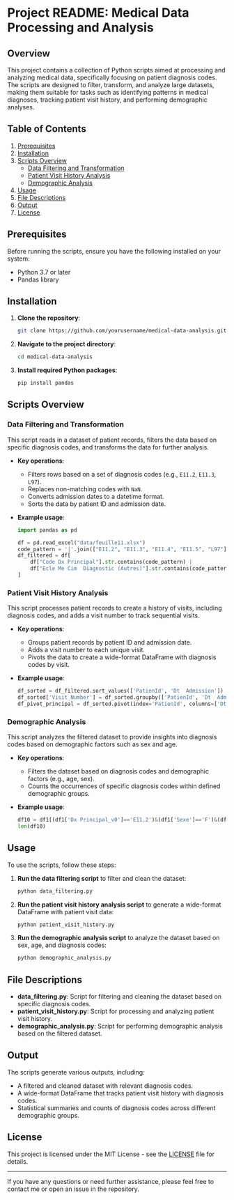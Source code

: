 # Project README: Medical Data Processing and Analysis

## Overview

This project contains a collection of Python scripts aimed at processing and analyzing medical data, specifically focusing on patient diagnosis codes. The scripts are designed to filter, transform, and analyze large datasets, making them suitable for tasks such as identifying patterns in medical diagnoses, tracking patient visit history, and performing demographic analyses.

## Table of Contents

1. [Prerequisites](#prerequisites)
2. [Installation](#installation)
3. [Scripts Overview](#scripts-overview)
   - [Data Filtering and Transformation](#data-filtering-and-transformation)
   - [Patient Visit History Analysis](#patient-visit-history-analysis)
   - [Demographic Analysis](#demographic-analysis)
4. [Usage](#usage)
5. [File Descriptions](#file-descriptions)
6. [Output](#output)
7. [License](#license)

## Prerequisites

Before running the scripts, ensure you have the following installed on your system:

- Python 3.7 or later
- Pandas library

## Installation

1. **Clone the repository**:
   ```bash
   git clone https://github.com/yourusername/medical-data-analysis.git
   ```
   
2. **Navigate to the project directory**:
   ```bash
   cd medical-data-analysis
   ```
   
3. **Install required Python packages**:
   ```bash
   pip install pandas
   ```

## Scripts Overview

### Data Filtering and Transformation

This script reads in a dataset of patient records, filters the data based on specific diagnosis codes, and transforms the data for further analysis.

- **Key operations**:
  - Filters rows based on a set of diagnosis codes (e.g., `E11.2`, `E11.3`, `L97`).
  - Replaces non-matching codes with `NaN`.
  - Converts admission dates to a datetime format.
  - Sorts the data by patient ID and admission date.

- **Example usage**:
  ```python
  import pandas as pd

  df = pd.read_excel("data/feuille11.xlsx")
  code_pattern = '|'.join(["E11.2", "E11.3", "E11.4", "E11.5", "L97"])
  df_filtered = df[
      df["Code Dx Principal"].str.contains(code_pattern) |
      df["Ecle Me Cim  Diagnostic (Autres)"].str.contains(code_pattern)
  ]
  ```

### Patient Visit History Analysis

This script processes patient records to create a history of visits, including diagnosis codes, and adds a visit number to track sequential visits.

- **Key operations**:
  - Groups patient records by patient ID and admission date.
  - Adds a visit number to each unique visit.
  - Pivots the data to create a wide-format DataFrame with diagnosis codes by visit.

- **Example usage**:
  ```python
  df_sorted = df_filtered.sort_values(['PatienId', 'Dt  Admission'])
  df_sorted['Visit_Number'] = df_sorted.groupby(['PatienId', 'Dt  Admission']).cumcount() + 1
  df_pivot_principal = df_sorted.pivot(index='PatienId', columns=['Dt  Admission', 'Visit_Number'], values='Code Dx Principal')
  ```

### Demographic Analysis

This script analyzes the filtered dataset to provide insights into diagnosis codes based on demographic factors such as sex and age.

- **Key operations**:
  - Filters the dataset based on diagnosis codes and demographic factors (e.g., age, sex).
  - Counts the occurrences of specific diagnosis codes within defined demographic groups.

- **Example usage**:
  ```python
  df10 = df1[(df1['Dx Principal_v0']=='E11.2')&(df1['Sexe']=='F')&(df1['Age  Du Pt\n(au séjour)_v0']<=50)]
  len(df10)
  ```

## Usage

To use the scripts, follow these steps:

1. **Run the data filtering script** to filter and clean the dataset:
   ```bash
   python data_filtering.py
   ```

2. **Run the patient visit history analysis script** to generate a wide-format DataFrame with patient visit data:
   ```bash
   python patient_visit_history.py
   ```

3. **Run the demographic analysis script** to analyze the dataset based on sex, age, and diagnosis codes:
   ```bash
   python demographic_analysis.py
   ```

## File Descriptions

- **data_filtering.py**: Script for filtering and cleaning the dataset based on specific diagnosis codes.
- **patient_visit_history.py**: Script for processing and analyzing patient visit history.
- **demographic_analysis.py**: Script for performing demographic analysis based on the filtered dataset.

## Output

The scripts generate various outputs, including:

- A filtered and cleaned dataset with relevant diagnosis codes.
- A wide-format DataFrame that tracks patient visit history with diagnosis codes.
- Statistical summaries and counts of diagnosis codes across different demographic groups.

## License

This project is licensed under the MIT License - see the [LICENSE](LICENSE) file for details.

---

If you have any questions or need further assistance, please feel free to contact me or open an issue in the repository.

